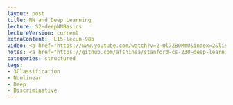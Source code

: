 ```yaml
---
layout: post
title: NN and Deep Learning
lecture: S2-deepNNBasics
lectureVersion: current
extraContent:  L15-lecun-98b
video: <a href="https://www.youtube.com/watch?v=2-Ol7ZB0MmU&index=2&list=PLs8w1Cdi-zvavXlPXEAsWIh4Cgh83pZPO">MLP video</a> 
notes: <a href="https://github.com/afshinea/stanford-cs-230-deep-learning"> DNN Cheatsheets </a> 
categories: structured
tags:
- 3Classification
- Nonlinear
- Deep
- Discriminative
---
```

